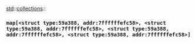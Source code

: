 [std](./../../std.md)::[collections](./../collections.md)::
### `map[<struct type:59a388, addr:7ffffffefc58>, <struct type:59a388, addr:7ffffffefc58>, <struct type:59a388, addr:7ffffffefc58>, <struct type:59a388, addr:7ffffffefc58>]`

